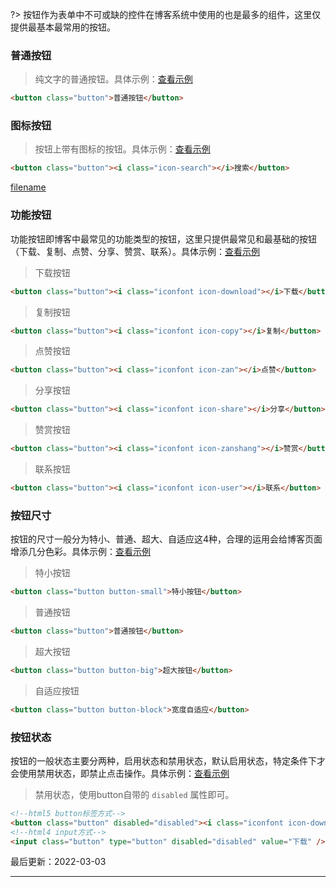 ?> 按钮作为表单中不可或缺的控件在博客系统中使用的也是最多的组件，这里仅提供最基本最常用的按钮。

### 普通按钮

> 纯文字的普通按钮。具体示例：[查看示例](https://www.blogui.cn/design/view.html?pageurl=https://www.blogui.cn/examples/component-button.html)

```html
<button class="button">普通按钮</button>
```

### 图标按钮

> 按钮上带有图标的按钮。具体示例：[查看示例](https://www.blogui.cn/design/view.html?pageurl=https://www.blogui.cn/examples/component-button.html)

```html
<button class="button"><i class="icon-search"></i>搜索</button>
```
[filename](https://www.blogui.cn/examples/component-button.html ':include :type=iframe')

### 功能按钮

功能按钮即博客中最常见的功能类型的按钮，这里只提供最常见和最基础的按钮（下载、复制、点赞、分享、赞赏、联系）。具体示例：[查看示例](https://www.blogui.cn/design/view.html?pageurl=https://www.blogui.cn/examples/component-button.html)

> 下载按钮

```html
<button class="button"><i class="iconfont icon-download"></i>下载</button>
```

> 复制按钮

```html
<button class="button"><i class="iconfont icon-copy"></i>复制</button>
```

> 点赞按钮

```html
<button class="button"><i class="iconfont icon-zan"></i>点赞</button>
```

> 分享按钮

```html
<button class="button"><i class="iconfont icon-share"></i>分享</button>
```

> 赞赏按钮

```html
<button class="button"><i class="iconfont icon-zanshang"></i>赞赏</button>
```

> 联系按钮

```html
<button class="button"><i class="iconfont icon-user"></i>联系</button>
```

### 按钮尺寸

按钮的尺寸一般分为特小、普通、超大、自适应这4种，合理的运用会给博客页面增添几分色彩。具体示例：[查看示例](https://www.blogui.cn/design/view.html?pageurl=https://www.blogui.cn/examples/component-button.html)

> 特小按钮

```html
<button class="button button-small">特小按钮</button>
```

> 普通按钮

```html
<button class="button">普通按钮</button>
```

> 超大按钮

```html
<button class="button button-big">超大按钮</button>
```

> 自适应按钮

```html
<button class="button button-block">宽度自适应</button>
```

### 按钮状态

按钮的一般状态主要分两种，启用状态和禁用状态，默认启用状态，特定条件下才会使用禁用状态，即禁止点击操作。具体示例：[查看示例](https://www.blogui.cn/design/view.html?pageurl=https://www.blogui.cn/examples/component-button.html)

> 禁用状态，使用button自带的 `disabled` 属性即可。

```html
<!--html5 button标签方式-->
<button class="button" disabled="disabled"><i class="iconfont icon-download"></i>下载</button>
<!--html4 input方式-->
<input class="button" type="button" disabled="disabled" value="下载" />
```

最后更新：2022-03-03

---
